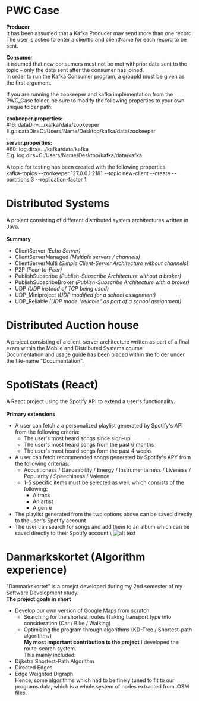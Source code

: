 # PWC Case
**Producer** \
It has been assumed that a Kafka Producer may send more than one record.\
The user is asked to enter a clientId and clientName for each record to be sent.

**Consumer** \
It issumed that new consumers must not be met withprior  data sent to the topic –  only the data sent after the consumer has joined. \
In order to run the Kafka Consumer program, a groupId must be given as the first argument.


If you are running the zookeeper and kafka implementation from the PWC_Case folder, be sure to modify the following properties to your own unique folder path:

**zookeeper.properties:**  
#16: dataDir=.../kafka/data/zookeeper\
E.g.: dataDir=C:/Users/Name/Desktop/kafka/data/zookeeper

**server.properties:**  
#60: log.dirs=.../kafka/data/kafka\
E.g. log.dirs=C:/Users/Name/Desktop/kafka/data/kafka

A topic for testing has been created with the following properties:\
kafka-topics --zookeeper 127.0.0.1:2181 --topic new-client --create --partitions 3 --replication-factor 1

# Distributed Systems
A project consisting of different distributed system architectures written in Java.
\
\
**Summary**
* ClientServer _(Echo Server)_
* ClientServerManaged _(Multiple servers / channels)_
* ClientServerMulti _(Simple Client-Server Architecture without channels)_
* P2P _(Peer-to-Peer)_
* PublishSubscribe _(Publish-Subscribe Architecture without a broker)_
* PublishSubscribeBroker _(Publish-Subscribe Architecture with a broker)_
* UDP _(UDP instead of TCP being used)_
* UDP_Miniproject _(UDP modified for a school assignment)_
* UDP_Reliable _(UDP made "reliable" as part of a school assignment)_

# Distributed Auction house
A project consisting of a client-server architecture written as part of a final exam within the Mobile and Distributed Systems course
\
Documentation and usage guide has been placed within the folder under the file-name "Documentation".

# SpotiStats (React)
A React project using the Spotify API to extend a user's functionality.
\
\
**Primary extensions**
* A user can fetch a a personalized playlist generated by Spotify's API from the following criteria:
  * The user's most heard songs since sign-up
  * The user's most heard songs from the past 6 months
  * The user's most heard songs form the past 4 weeks
* A user can fetch recommended songs generated by Spotify's APY from the following criterias:
  * Acousticness / Danceability / Energy / Instrumentalness / Liveness / Popularity / Speechiness / Valence
  * 1-5 specific items must be selected as well, which consists of the following:
    * A track
    * An artist
    * A genre
* The playlist generated from the two options above can be saved directly to the user's Spotify account
* The user can search for songs and add them to an album which can be saved directly to their Spotify account
\\
![alt text](https://i.imgur.com/RY3A89N.jpg)

# Danmarkskortet (Algorithm experience)
"Danmarkskortet" is a proejct developed during my 2nd semester of my Software Development study. \
**The project goals in short**
  * Develop our own version of Google Maps from scratch.
    * Searching for the shortest routes (Taking transport type into consideration (Car / Bike / Walking)
    * Optimizing the program through algorithms (KD-Tree / Shortest-path algorithms)
    \
**My most important contribution to the project**
I developed the route-search system. \
This mainly included:
 * Dijkstra Shortest-Path Algorithm
 * Directed Edges
 * Edge Weighted Digraph
\
Hence, some algorithms which had to be finely tuned to fit to our programs data, which is a whole system of nodes extracted from .OSM files. 




